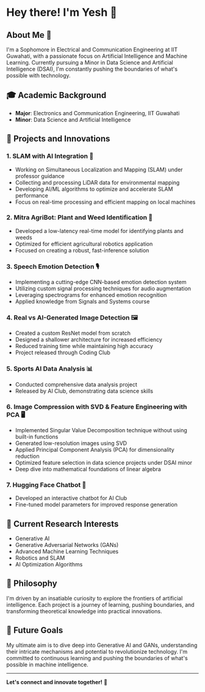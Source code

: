 # Hey there! I'm Yesh 👋

## About Me 🚀
I'm a Sophomore in Electrical and Communication Engineering at IIT Guwahati, with a passionate focus on Artificial Intelligence and Machine Learning. Currently pursuing a Minor in Data Science and Artificial Intelligence (DSAI), I'm constantly pushing the boundaries of what's possible with technology.

## 🎓 Academic Background
- **Major**: Electronics and Communication Engineering, IIT Guwahati
- **Minor**: Data Science and Artificial Intelligence

## 🤖 Projects and Innovations

### 1. SLAM with AI Integration 🤖
- Working on Simultaneous Localization and Mapping (SLAM) under professor guidance
- Collecting and processing LiDAR data for environmental mapping
- Developing AI/ML algorithms to optimize and accelerate SLAM performance
- Focus on real-time processing and efficient mapping on local machines

### 2. Mitra AgriBot: Plant and Weed Identification 🌱
- Developed a low-latency real-time model for identifying plants and weeds
- Optimized for efficient agricultural robotics application
- Focused on creating a robust, fast-inference solution

### 3. Speech Emotion Detection 🎙️
- Implementing a cutting-edge CNN-based emotion detection system
- Utilizing custom signal processing techniques for audio augmentation
- Leveraging spectrograms for enhanced emotion recognition
- Applied knowledge from Signals and Systems course

### 4. Real vs AI-Generated Image Detection 🖼️
- Created a custom ResNet model from scratch
- Designed a shallower architecture for increased efficiency
- Reduced training time while maintaining high accuracy
- Project released through Coding Club

### 5. Sports AI Data Analysis 📊
- Conducted comprehensive data analysis project
- Released by AI Club, demonstrating data science skills

### 6. Image Compression with SVD & Feature Engineering with PCA 🖥️
- Implemented Singular Value Decomposition technique without using built-in functions
- Generated low-resolution images using SVD
- Applied Principal Component Analysis (PCA) for dimensionality reduction
- Optimized feature selection in data science projects under DSAI minor
- Deep dive into mathematical foundations of linear algebra

### 7. Hugging Face Chatbot 💬
- Developed an interactive chatbot for AI Club
- Fine-tuned model parameters for improved response generation

## 🔬 Current Research Interests
- Generative AI
- Generative Adversarial Networks (GANs)
- Advanced Machine Learning Techniques
- Robotics and SLAM
- AI Optimization Algorithms

## 🌟 Philosophy
I'm driven by an insatiable curiosity to explore the frontiers of artificial intelligence. Each project is a journey of learning, pushing boundaries, and transforming theoretical knowledge into practical innovations.

## 🚀 Future Goals
My ultimate aim is to dive deep into Generative AI and GANs, understanding their intricate mechanisms and potential to revolutionize technology. I'm committed to continuous learning and pushing the boundaries of what's possible in machine intelligence.

---

**Let's connect and innovate together!** 🤝
